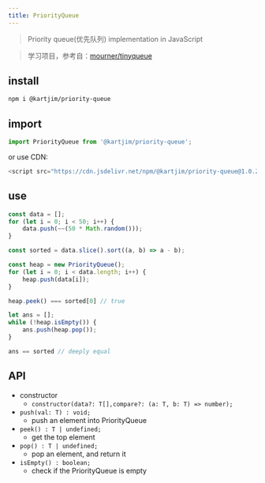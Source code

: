 ```yaml
---
title: PriorityQueue
---
```


> Priority queue(优先队列) implementation in JavaScript

> 学习项目，参考自：[mourner/tinyqueue](https://github.com/mourner/tinyqueue)

## install
```sh
npm i @kartjim/priority-queue
```

## import
```js
import PriorityQueue from '@kartjim/priority-queue';
```

or use CDN:
```js
<script src="https://cdn.jsdelivr.net/npm/@kartjim/priority-queue@1.0.2/priorityqueue.min.js"></script>
```

## use
```js
const data = [];
for (let i = 0; i < 50; i++) {
    data.push(~~(50 * Math.random()));
}

const sorted = data.slice().sort((a, b) => a - b);

const heap = new PriorityQueue();
for (let i = 0; i < data.length; i++) {
    heap.push(data[i]);
}

heap.peek() === sorted[0] // true

let ans = [];
while (!heap.isEmpty()) {
    ans.push(heap.pop());
}

ans == sorted // deeply equal
```


## API
- constructor
  - `constructor(data?: T[],compare?: (a: T, b: T) => number);`
- `push(val: T) : void;`
  - push an element into PriorityQueue
- `peek() : T | undefined;`
  - get the top element
- `pop() : T | undefined;`
  - pop an element, and return it
- `isEmpty() : boolean;`
  - check if the PriorityQueue is empty


